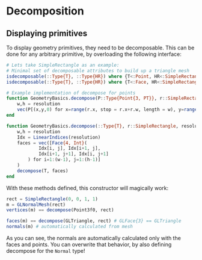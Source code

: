 # Decomposition


## Displaying primitives

To display geometry primitives, they need to be decomposable.
This can be done for any arbitrary primitive, by overloading the following interface:

```julia
# Lets take SimpleRectangle as an example:
# Minimal set of decomposable attributes to build up a triangle mesh
isdecomposable(::Type{T}, ::Type{HR}) where {T<:Point, HR<:SimpleRectangle} = true
isdecomposable(::Type{T}, ::Type{HR}) where {T<:Face, HR<:SimpleRectangle} = true

# Example implementation of decompose for points
function GeometryBasics.decompose(P::Type{Point{3, PT}}, r::SimpleRectangle, resolution=(2,2)) where PT
    w,h = resolution
    vec(P[(x,y,0) for x=range(r.x, stop = r.x+r.w, length = w), y=range(r.y, stop = r.y+r.h, length = h)])
end

function GeometryBasics.decompose(::Type{T}, r::SimpleRectangle, resolution=(2,2)) where T <: Face
    w,h = resolution
    Idx = LinearIndices(resolution)
    faces = vec([Face{4, Int}(
            Idx[i, j], Idx[i+1, j],
            Idx[i+1, j+1], Idx[i, j+1]
        ) for i=1:(w-1), j=1:(h-1)]
    )
    decompose(T, faces)
end
```

With these methods defined, this constructor will magically work:

```julia
rect = SimpleRectangle(0, 0, 1, 1)
m = GLNormalMesh(rect)
vertices(m) == decompose(Point3f0, rect)

faces(m) == decompose(GLTriangle, rect) # GLFace{3} == GLTriangle
normals(m) # automatically calculated from mesh
```

As you can see, the normals are automatically calculated only with the faces and points.
You can overwrite that behavior, by also defining decompose for the `Normal` type!
